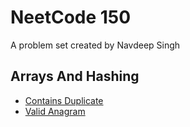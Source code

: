 # NeetCode 150

A problem set created by Navdeep Singh

## Arrays And Hashing

- [Contains Duplicate](https://github.com/CHRISSY-FRANKY/CODING-CHALLENGES/tree/main/neetcode150/ArraysAndHashing/ContainsDuplicate)
- [Valid Anagram](https://github.com/CHRISSY-FRANKY/CODING-CHALLENGES/tree/main/neetcode150/ArraysAndHashing/ValidAnagram)

